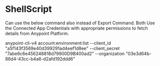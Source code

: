 # ShellScript

Can use the below command also instead of Export Command. Both Use the Connected App Credentials with appropriate permissions to fetch details from Anypoint Platform.

anypoint-cli-v4 account:environment:list --client_id "a5f143f3569e40d399291ad4eef1d8ee" --client_secret "7abe6c6e456248818d79900D9B400ad2" --organization "03e3d64b-86d4-43cc-b4a6-d2afd192ddd6"

